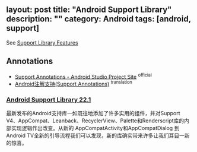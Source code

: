 layout: post
title: "Android Support Library"
description: ""
category: Android
tags: [android, support]
---

See [Support Library Features](https://developer.android.com/topic/libraries/support-library/features.html)

## Annotations

- [Support Annotations - Android Studio Project Site](http://tools.android.com/tech-docs/support-annotations) <sup>official</sup>
- [Android注解支持(Support Annotations)](http://www.flysnow.org/2015/08/13/android-tech-docs-support-annotations.html) <sup>translation</sup>

### [Android Support Library 22.1](http://www.devtf.cn/?p=229)

最新发布的Android支持库一如既往地添加了许多实用的组件，并对Support V4、AppCompat、Leanback、RecyclerView、Palette和Renderscript库的内部实现逻辑作出改变。从新的 AppCompatActivity和AppCompatDialog 到Android TV全新的引导流程我们可以发现，新的库确实带来许多让我们耳目一新的惊喜。
